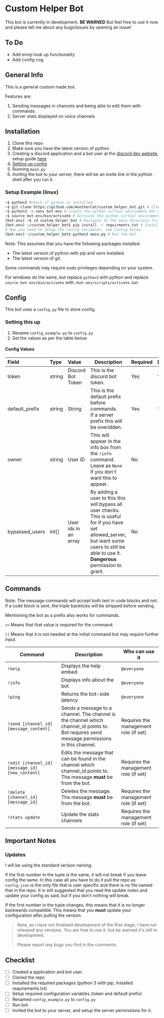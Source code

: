 # Custom Helper Bot

This bot is currently in development. **BE WARNED**
But feel free to use it now and please tell me about any bugs/issues by opening an issue!

## To Do

- Add emoji look up functionality
- Add config cog


## General Info

This is a general custom made bot.

Features are:

1. Sending messages in channels and being able to edit them with commands.
2. Server stats displayed on voice channels

## Installation

1. Clone this repo
2. Make sure you have the latest version of python
3. Creating a discord application and a bot user at the [discord dev website](https://discord.com/developers/applications), setup guide [here](https://discordpy.readthedocs.io/en/latest/discord.html#creating-a-bot-account)
4. [Setting up config](#config)
5. Running `main.py`
6. Inviting the bot to your server, there will be an invite link in the python shell after you run it.

### Setup Example (linux)

```bash
~$ python3 #check if python is installed.
~$ git clone https://github.com/AnotherCat/custom_helper_bot.git # Clone this github repo
~$ python3 -m venv bot-env # Create the python virtual enviroment bot-env
~$ source bot-env/bin/activate # Activate the python virtual enviroment (will need to do this every time you want to be able to run the bot)
(bot-env) ~$ cd custom_helper_bot # Navigate to the main directory for the project.
(bot-env) ~/custom_helper_bot$ pip install -r requirments.txt # Install the required python packages.
# Now you need to setup the config variables, see Config below
(bot-env) ~/custom_helper_bot$ python3 main.py # Run the bot
```

Note: This assumes that you have the following packages installed:

- The latest version of python with pip and venv installed.
- The latest version of git.

Some commands may require sudo privileges depending on your system.

For windows do the same, but replace `python3` with python and replace `source bot-env/bin/activate` with `/bot-env/scripts/activate.bat`

## Config

This bot uses a `config.py` file to store config.

### Setting this up

1. Rename `config_example.py` to `config.py`
2. Set the values as per the table below

#### Config Values

| Field         | Type     | Value                                             | Description                                                  | Required | Default |
| :-------------- | :------------------ | :----------------------------------------------------------- | --------------- | :-------------- | --------------- |
| token | string         | Discord Bot Token  | This is the discord bot token.                               | Yes | `""` |
| default_prefix    | string         | String    | This is the default prefix before commands. <br>If a server prefix this will be overidden. | Yes | `"!"` |
| owner   | string | User ID | This will appear in the info box from the `!info` command. Leave as `None` if you don't want this to appear. | No |  |
| bypassed_users | int[] | User ids in an array | By adding a user to this this will bypass all user checks. This is useful for if you have set allowed_server, but want some users to still be able to use it. **Dangerous** permission to grant. | No |  |

## Commands

Note: The message commands will accept both text in code blocks and not. If a code block is sent, the triple backticks will be stripped before sending.

Mentioning the bot as a prefix also works for commands.

`<>` Means that that value is required for the command.

`[]` Means that it is not needed at the initial command but may require further input.

| Command                                         | Description                                                  | Who can use it                        |
| ----------------------------------------------- | ------------------------------------------------------------ | ------------------------------------- |
| `!help`                                         | Displays the help embed                                      | `@everyone`                           |
| `!info`                                         | Displays info about the bot                                  | `@everyone`                           |
| `!ping`                                         | Returns the bot-side latency                                 | `@everyone`                           |
| `!send [channel_id] [message_content]`          | Sends a message to a channel. The channel is the channel which channel_id points to. Bot requires send message permissions in this channel. | Requires the management role (if set) |
| `!edit [channel_id] [message_id] [new_content]` | Edits the message that can be found in the channel which channel_id points to. The message **must** be from the bot. | Requires the management role (if set) |
| `!delete [channel_id] [message_id]`             | Deletes the message. The message **must** be from the bot.   | Requires the management role (if set) |
| `!stats update`             | Update the stats channels | Requires the management role (if set) |


## Important Notes

### Updates

I will be using the standard version naming.

If the first number in the tuple is the same, it will not break if you leave config the same. In this case all you have to do it pull the repo as `config.json` is the only file that is user specific and there is no file named that in the repo.
It is still suggested that you read the update notes and update your config as said, but if you don't nothing will break.

If the first number in the tuple changes, this means that it is no longer backwards compatible.
This means that you **must** update your configuration after pulling the version.

> Note, as i have not finalised development of the first stage, i have not released any versions. You are free to use it, but be warned it's still in development.
>
> Please report any bugs you find in the comments.

## Checklist

- [ ] Created a application and bot user.
- [ ] Cloned the repo
- [ ] Installed the required packages (python 3 with pip, installed requirements.txt)
- [ ] Setup required configuration variables (token and default prefix)
- [ ] Renamed `config_example.py` to `config.py`
- [ ] Run bot
- [ ] Invited the bot to your server, and setup the server permissions for it.
